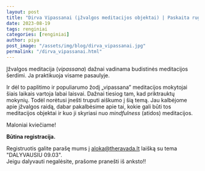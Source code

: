 ```yaml
---
layout: post
title: "Dirva Vipassanai (įžvalgos meditacijos objektai) | Paskaita rugsėjo 3d."
date: 2023-08-19
tags: renginiai
categories: [renginiai]
author: piya
post_image: "/assets/img/blog/dirva_vipassanai.jpg"
permalink: "/dirva_vipassanai.html"
---
```

Įžvalgos meditacija (_vipassana_) dažnai vadinama budistinės meditacijos šerdimi. Ja praktikuoja visame pasaulyje.

Ir dėl to paplitimo ir populiarumo žodį „vipassana” meditacijos mokytojai šiais laikais vartoja labai laisvai. Dažnai tiesiog tam, kad priktrauktų mokynių. Todėl norėtusi įnešti truputi aiškumo į šią temą. Jau kalbėjome apie įžvalgos raidą, dabar pakalbėsime apie tai, kokie gali būti tos meditacijos objektai ir kuo ji skyriasi nuo _mindfulness_ (atidos) meditacijos.

Maloniai kviečiame!

**Būtina registracija.**

Registruotis galite parašę mums į aloka@theravada.lt laišką su tema "DALYVAUSIU 09.03".\
Jeigu dalyvauti negalėsite, prašome pranešti iš anksto‼











